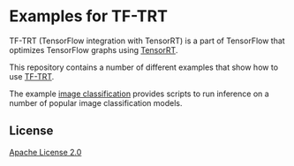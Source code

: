 # Examples for TF-TRT

TF-TRT (TensorFlow integration with TensorRT) is a part of TensorFlow
that optimizes TensorFlow graphs using
[TensorRT](https://developer.nvidia.com/tensorrt).

This repository contains a number of different examples
that show how to use
[TF-TRT](https://docs.nvidia.com/deeplearning/dgx/integrate-tf-trt/index.html).

The example [image classification](tensorrt/examples/image_classification)
provides scripts to run inference on a number of popular
image classification models.

## License

[Apache License 2.0](LICENSE)

